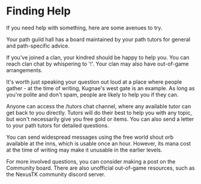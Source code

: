 # Finding Help

If you need help with something, here are some avenues to try.

Your path guild hall has a board maintained by your path tutors for general and path-specific advice.

If you've joined a clan, your kindred should be happy to help you. You can reach clan chat by whispering to '!'. Your clan may also have out-of-game arrangements.

It's worth just speaking your question out loud at a place where people gather - at the time of writing, Kugnae's west gate is an example. As long as you're polite and don't spam, people are likely to help you if they can.

Anyone can access the /tutors chat channel, where any available tutor can get back to you directly. Tutors will do their best to help you with any topic, but won't necessarily give you free gold or items. You can also send a letter to your path tutors for detailed questions.

You can send widespread messages using the free world shout orb available at the inns, which is usable once an hour. However, its mana cost at the time of writing may make it unusable in the earlier levels.

For more involved questions, you can consider making a post on the Community board.
There are also unofficial out-of-game resources, such as the NexusTK community discord server.
